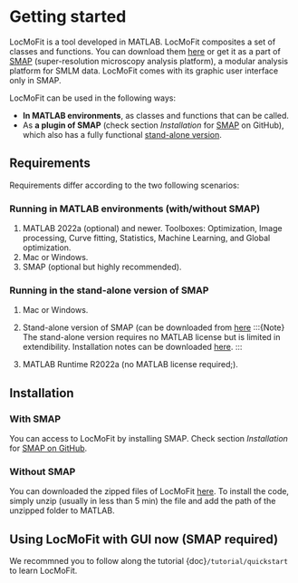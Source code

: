 # Getting started
LocMoFit is a tool developed in MATLAB. LocMoFit composites a set of classes and functions. You can download them [here](https://www.embl.de/download/ries/LocMoFit/) or get it as a part of [SMAP](https://github.com/jries/SMAP/) (super-resolution microscopy analysis platform), a modular analysis platform for SMLM data.
LocMoFit comes with its graphic user interface only in SMAP.

LocMoFit can be used in the following ways:
* **In MATLAB environments**, as classes and functions that can be called.
* As **a plugin of SMAP** (check section _Installation_ for [SMAP](https://github.com/jries/SMAP/) on GitHub), which also has a fully functional [stand-alone version]((https://www.embl.de/download/ries/SMAPCompiled/)).

## Requirements
Requirements differ according to the two following scenarios:
### Running in MATLAB environments (with/without SMAP)
1. MATLAB 2022a (optional) and newer. Toolboxes: Optimization, Image processing, Curve fitting, Statistics, Machine Learning, and Global optimization. 
2. Mac or Windows.
3. SMAP (optional but highly recommended).

### Running in the stand-alone version of SMAP
1. Mac or Windows.
	
2. Stand-alone version of SMAP (can be downloaded from [here](https://www.embl.de/download/ries/SMAPCompiled/)
	:::{Note}
	The stand-alone version requires no MATLAB license but is limited in extendibility. Installation notes can be downloaded [here](https://www.embl.de/download/ries/SMAPCompiled/Installation_notes_SMAP_compiled.rtf).
	:::
3. MATLAB Runtime R2022a (no MATLAB license required;). 

## Installation
### With SMAP
You can access to LocMoFit by installing SMAP. Check section _Installation_ for [SMAP on GitHub](https://github.com/jries/SMAP/).

### Without SMAP
You can downloaded the zipped files of LocMoFit [here](https://www.embl.de/download/ries/LocMoFit/). To install the code, simply unzip (usually in less than 5 min) the file and add the path of the unzipped folder to MATLAB. 

## Using LocMoFit with GUI now (SMAP required)
We recommned you to follow along the tutorial {doc}`/tutorial/quickstart` to learn LocMoFit.